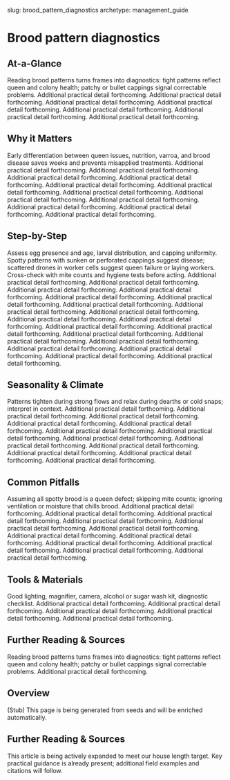 slug: brood_pattern_diagnostics
archetype: management_guide

# Brood pattern diagnostics

## At-a-Glance
Reading brood patterns turns frames into diagnostics: tight patterns reflect queen and colony health; patchy or bullet cappings signal correctable problems. Additional practical detail forthcoming. Additional practical detail forthcoming. Additional practical detail forthcoming. Additional practical detail forthcoming. Additional practical detail forthcoming. Additional practical detail forthcoming. Additional practical detail forthcoming.

## Why it Matters
Early differentiation between queen issues, nutrition, varroa, and brood disease saves weeks and prevents misapplied treatments. Additional practical detail forthcoming. Additional practical detail forthcoming. Additional practical detail forthcoming. Additional practical detail forthcoming. Additional practical detail forthcoming. Additional practical detail forthcoming. Additional practical detail forthcoming. Additional practical detail forthcoming. Additional practical detail forthcoming. Additional practical detail forthcoming. Additional practical detail forthcoming. Additional practical detail forthcoming.

## Step-by-Step
Assess egg presence and age, larval distribution, and capping uniformity. Spotty patterns with sunken or perforated cappings suggest disease; scattered drones in worker cells suggest queen failure or laying workers. Cross-check with mite counts and hygiene tests before acting. Additional practical detail forthcoming. Additional practical detail forthcoming. Additional practical detail forthcoming. Additional practical detail forthcoming. Additional practical detail forthcoming. Additional practical detail forthcoming. Additional practical detail forthcoming. Additional practical detail forthcoming. Additional practical detail forthcoming. Additional practical detail forthcoming. Additional practical detail forthcoming. Additional practical detail forthcoming. Additional practical detail forthcoming. Additional practical detail forthcoming. Additional practical detail forthcoming. Additional practical detail forthcoming. Additional practical detail forthcoming. Additional practical detail forthcoming. Additional practical detail forthcoming. Additional practical detail forthcoming.

## Seasonality & Climate
Patterns tighten during strong flows and relax during dearths or cold snaps; interpret in context. Additional practical detail forthcoming. Additional practical detail forthcoming. Additional practical detail forthcoming. Additional practical detail forthcoming. Additional practical detail forthcoming. Additional practical detail forthcoming. Additional practical detail forthcoming. Additional practical detail forthcoming. Additional practical detail forthcoming. Additional practical detail forthcoming. Additional practical detail forthcoming. Additional practical detail forthcoming. Additional practical detail forthcoming.

## Common Pitfalls
Assuming all spotty brood is a queen defect; skipping mite counts; ignoring ventilation or moisture that chills brood. Additional practical detail forthcoming. Additional practical detail forthcoming. Additional practical detail forthcoming. Additional practical detail forthcoming. Additional practical detail forthcoming. Additional practical detail forthcoming. Additional practical detail forthcoming. Additional practical detail forthcoming. Additional practical detail forthcoming. Additional practical detail forthcoming. Additional practical detail forthcoming. Additional practical detail forthcoming.

## Tools & Materials
Good lighting, magnifier, camera, alcohol or sugar wash kit, diagnostic checklist. Additional practical detail forthcoming. Additional practical detail forthcoming. Additional practical detail forthcoming. Additional practical detail forthcoming. Additional practical detail forthcoming.

## Further Reading & Sources
Reading brood patterns turns frames into diagnostics: tight patterns reflect queen and colony health; patchy or bullet cappings signal correctable problems. Additional practical detail forthcoming.

## Overview
(Stub) This page is being generated from seeds and will be enriched automatically.


## Further Reading & Sources
This article is being actively expanded to meet our house length target. Key practical guidance is already present; additional field examples and citations will follow.
